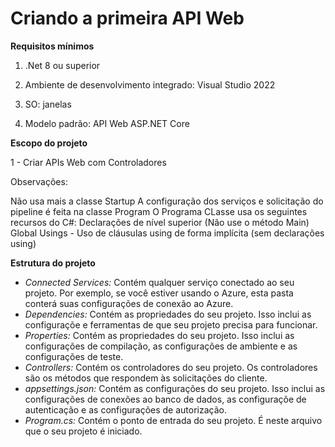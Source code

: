 # Criando a primeira API Web

**Requisitos mínimos**

1. .Net 8 ou superior

2. Ambiente de desenvolvimento integrado: Visual Studio 2022

3. SO: janelas

4. Modelo padrão: API Web ASP.NET Core

**Escopo do projeto**

1 - Criar APIs Web com Controladores

Observações:

Não usa mais a classe Startup
A configuração dos serviços e solicitação do pipeline é feita na classe Program
O Programa CLasse usa os seguintes recursos do C#:
Declarações de nível superior (Não use o método Main)
Global Usings - Uso de cláusulas using de forma implícita (sem declarações using)

**Estrutura do projeto**

- *Connected Services:* Contém qualquer serviço conectado ao seu projeto. Por exemplo, se você estiver usando o Azure, esta pasta conterá suas configurações de conexão ao Azure.
- *Dependencies:* Contém as propriedades do seu projeto. Isso inclui as configuraçõe e ferramentas de que seu projeto precisa para funcionar.
- *Properties:* Contém as propriedades do seu projeto. Isso inclui as configurações de compilação, as configurações de ambiente e as configurações de teste.
- *Controllers:* Contém os controladores do seu projeto. Os controladores são os métodos que respondem às solicitações do cliente.
- *appsettings.json:* Contém as configurações do seu projeto. Isso inclui as configurações de conexões ao banco de dados, as configuraçõe de autenticação e as configurações de autorização.
- *Program.cs:* Contém o ponto de entrada do seu projeto. É neste arquivo que o seu projeto é iniciado.
